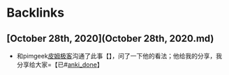 
# Backlinks
## [October 28th, 2020](October 28th, 2020.md)
- 和pimgeek[皮姆极客](皮姆极客.md)沟通了此事【】，问了一下他的看法；他给我的分享，我分享给大家=【已#[anki_done](anki_done.md)】

